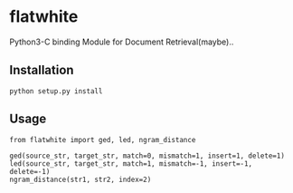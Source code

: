# flatwhite
Python3-C binding Module for Document Retrieval(maybe)..

## Installation
```
python setup.py install
```

## Usage
```
from flatwhite import ged, led, ngram_distance

ged(source_str, target_str, match=0, mismatch=1, insert=1, delete=1)
led(source_str, target_str, match=1, mismatch=-1, insert=-1, delete=-1)
ngram_distance(str1, str2, index=2)
```
